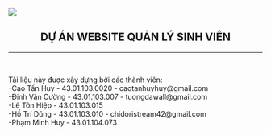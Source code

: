 <img src="https://github.com/ProjectGKHTPT/ProjectQLDSV/blob/master/image/00.png" /><br/>
<center><H2>DỰ ÁN WEBSITE QUẢN LÝ SINH VIÊN</H2></center>
<hr/></br>
<p>Tài liệu này được xây dựng bởi các thành viên:</br>
                      -Cao Tấn Huy - 43.01.103.0020 - caotanhuyhuy@gmail.com</br>
                      -Đinh Văn Cường - 43.01.103.007 - tuongdawall@gmail.com</br>
                      -Lê Tôn Hiệp - 43.01.103.015</br>
                      -Hồ Trí Dũng - 43.01.103.010 - chidoristream42@gmail.com</br>
 	                    -Phạm Minh Huy - 43.01.104.073</p></br>
               

